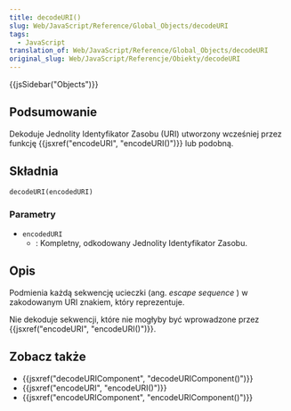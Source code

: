 ```yaml
---
title: decodeURI()
slug: Web/JavaScript/Reference/Global_Objects/decodeURI
tags:
  - JavaScript
translation_of: Web/JavaScript/Reference/Global_Objects/decodeURI
original_slug: Web/JavaScript/Referencje/Obiekty/decodeURI
---
```

{{jsSidebar("Objects")}}

## Podsumowanie

Dekoduje Jednolity Identyfikator Zasobu (URI) utworzony wcześniej przez funkcję {{jsxref("encodeURI", "encodeURI()")}} lub podobną.

## Składnia

    decodeURI(encodedURI)

### Parametry

- `encodedURI`
  - : Kompletny, odkodowany Jednolity Identyfikator Zasobu.

## Opis

Podmienia każdą sekwencję ucieczki (ang.
_escape sequence_
) w zakodowanym URI znakiem, który reprezentuje.

Nie dekoduje sekwencji, które nie mogłyby być wprowadzone przez {{jsxref("encodeURI", "encodeURI()")}}.

## Zobacz także

- {{jsxref("decodeURIComponent", "decodeURIComponent()")}}
- {{jsxref("encodeURI", "encodeURI()")}}
- {{jsxref("encodeURIComponent", "encodeURIComponent()")}}
